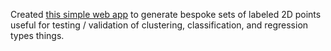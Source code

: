 Created [this simple web app](https://sgpinkus.github.io/toy-cluster-point-generator/) to generate bespoke sets of labeled 2D points useful for testing / validation of clustering, classification, and regression types things.
